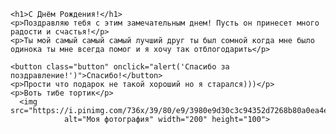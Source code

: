 <!DOCTYPE html>
<html lang="ru">
<head>
    <meta charset="UTF-8">
    <meta name="viewport" content="width=device-width, initial-scale=1.0">
    <title>С Днём Рождения!</title>
   <link href="../static/css/Yellow.css" rel="stylesheet">
</head>
<body>

    <h1>С Днём Рождения!</h1>
    <p>Поздравляю тебя с этим замечательным днем! Пусть он принесет много радости и счастья!</p>
    <p>Ты мой самый самый самый лучший друг ты был сомной когда мне было одинока ты мне всегда помог и я хочу так отблогодарить</p>

    <button class="button" onclick="alert('Спасибо за поздравление!')">Спасибо!</button>
    <p>Прости что подарок не такой хороший но я старался)))</p>
    <p>Воть тибе тортик</p>
      <img src="https://i.pinimg.com/736x/39/80/e9/3980e9d30c3c94352d7268b80a0ea4e9.jpg"
                alt="Моя фотография" width="200" height="100">

</body>
</html>
